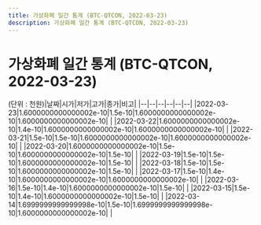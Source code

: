 ```yaml
---
title: 가상화폐 일간 통계 (BTC-QTCON, 2022-03-23)
description: 가상화폐 일간 통계 (BTC-QTCON, 2022-03-23)
---
```


가상화폐 일간 통계 (BTC-QTCON, 2022-03-23)
===

(단위 : 천원)|날짜|시가|저가|고가|종가|비고|
|--|--|--|--|--|--|
|2022-03-23|1.6000000000000002e-10|1.5e-10|1.6000000000000002e-10|1.6000000000000002e-10|    |
|2022-03-22|1.6000000000000002e-10|1.4e-10|1.6000000000000002e-10|1.6000000000000002e-10|    |
|2022-03-21|1.5e-10|1.5e-10|1.6000000000000002e-10|1.6000000000000002e-10|    |
|2022-03-20|1.6000000000000002e-10|1.5e-10|1.6000000000000002e-10|1.5e-10|    |
|2022-03-19|1.5e-10|1.5e-10|1.6000000000000002e-10|1.5e-10|    |
|2022-03-18|1.5e-10|1.5e-10|1.6000000000000002e-10|1.5e-10|    |
|2022-03-17|1.5e-10|1.4e-10|1.6000000000000002e-10|1.6000000000000002e-10|    |
|2022-03-16|1.5e-10|1.4e-10|1.6000000000000002e-10|1.5e-10|    |
|2022-03-15|1.5e-10|1.4e-10|1.6000000000000002e-10|1.5e-10|    |
|2022-03-14|1.6999999999999998e-10|1.5e-10|1.6999999999999998e-10|1.6000000000000002e-10|    |
